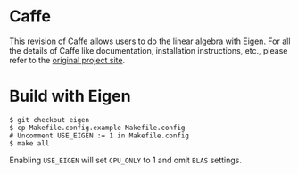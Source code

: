 # Caffe

This revision of Caffe allows users to do the linear algebra with Eigen.
For all the details of Caffe like documentation, installation instructions, etc., please refer to the [original project site](http://caffe.berkeleyvision.org).

# Build with Eigen
```
$ git checkout eigen
$ cp Makefile.config.example Makefile.config
# Uncomment USE_EIGEN := 1 in Makefile.config
$ make all
```
Enabling `USE_EIGEN` will set `CPU_ONLY` to 1 and omit `BLAS` settings.
